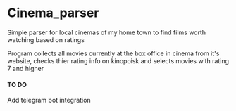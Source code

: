 # Cinema_parser
Simple parser for local cinemas of my home town to find films worth watching based on ratings

Program collects all movies currently at the box office in cinema from it's website, checks thier rating info on kinopoisk and selects movies with rating 7 and higher

#### TO DO
Add telegram bot integration
